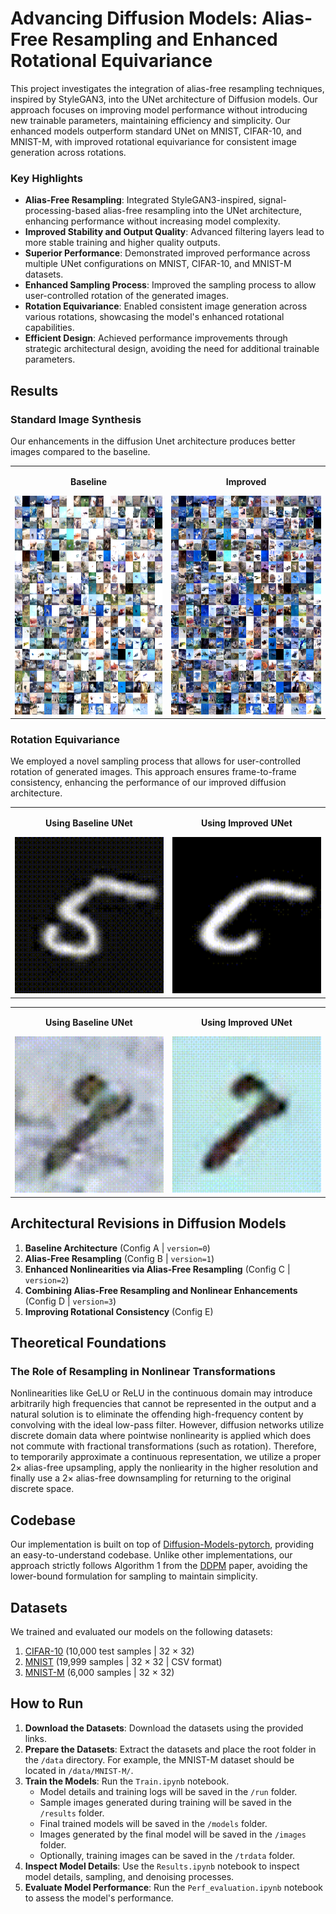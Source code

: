 # Advancing Diffusion Models: Alias-Free Resampling and Enhanced Rotational Equivariance

This project investigates the integration of alias-free resampling techniques, inspired by StyleGAN3, into the UNet architecture of Diffusion models. Our approach focuses on improving model performance without introducing new trainable parameters, maintaining efficiency and simplicity. Our enhanced models outperform standard UNet on MNIST, CIFAR-10, and MNIST-M, with improved rotational equivariance for consistent image generation across rotations.

### Key Highlights

- **Alias-Free Resampling**: Integrated StyleGAN3-inspired, signal-processing-based alias-free resampling into the UNet architecture, enhancing performance without increasing model complexity.
- **Improved Stability and Output Quality**: Advanced filtering layers lead to more stable training and higher quality outputs.
- **Superior Performance**: Demonstrated improved performance across multiple UNet configurations on MNIST, CIFAR-10, and MNIST-M datasets.
- **Enhanced Sampling Process**: Improved the sampling process to allow user-controlled rotation of the generated images.
- **Rotation Equivariance**: Enabled consistent image generation across various rotations, showcasing the model's enhanced rotational capabilities.
- **Efficient Design**: Achieved performance improvements through strategic architectural design, avoiding the need for additional trainable parameters.

## Results
### Standard Image Synthesis

Our enhancements in the diffusion Unet architecture produces better images compared to the baseline.

<table>
  <tr>
    <td style="text-align: center;">
    <p><strong>Baseline</strong></p>
      <img src="sample_results/CIFAR_0_collage_0.png" alt="Original Image" width="500" height="350">
    </td>
    <td style="text-align: center;">
    <p><strong>Improved</strong></p>
      <img src="sample_results/CIFAR_3_collage_0.png" alt="Improved Image" width="500" height="350">
    </td>
  </tr>
</table>


### Rotation Equivariance

We employed a novel sampling process that allows for user-controlled rotation of generated images. This approach ensures frame-to-frame consistency, enhancing the performance of our improved diffusion architecture.

<table>
  <tr>
    <td style="text-align: center;">
    <p><strong>Using Baseline UNet</strong></p>
      <img src="sample_results/video_MNIST_b16b0_0.gif" alt="Original Image" width="250" height="250">
    </td>
    <td style="text-align: center;">
    <p><strong>Using Improved UNet</strong></p>
      <img src="sample_results/video_MNIST_b16b0_3.gif" alt="Improved Image" width="250" height="250">
    </td>
  </tr>
</table>

<table>
  <tr>
    <td style="text-align: center;">
    <p><strong>Using Baseline UNet</strong></p>
      <img src="sample_results/video_MNISTM_b16b0_0.gif" alt="Original Image" width="250" height="250">
    </td>
    <td style="text-align: center;">
    <p><strong>Using Improved UNet</strong></p>
      <img src="sample_results/video_MNISTM_b16b2N_3.gif" alt="Improved Image" width="250" height="250">
    </td>
  </tr>
</table>

## Architectural Revisions in Diffusion Models

1. **Baseline Architecture** (Config A | `version=0`)
2. **Alias-Free Resampling** (Config B | `version=1`)
3. **Enhanced Nonlinearities via Alias-Free Resampling** (Config C | `version=2`)
4. **Combining Alias-Free Resampling and Nonlinear Enhancements** (Config D | `version=3`)
5. **Improving Rotational Consistency** (Config E)

## Theoretical Foundations

### The Role of Resampling in Nonlinear Transformations
Nonlinearities like GeLU or ReLU in the continuous domain may introduce arbitrarily high frequencies that cannot be represented in the output and a natural solution is to eliminate the offending high-frequency content by convolving with the ideal low-pass filter. However, diffusion networks utilize discrete domain data where pointwise nonlinearity is applied which does not commute with fractional transformations (such as rotation). Therefore, to temporarily approximate a continuous representation, we utilize a proper $2\times$ alias-free upsampling, apply the nonliearity in the higher resolution and finally use a $2\times$ alias-free downsampling for returning to the original discrete space.


## Codebase
Our implementation is built on top of [Diffusion-Models-pytorch](https://github.com/CakeNuthep/Diffusion-Models-pytorch), providing an easy-to-understand codebase. Unlike other implementations, our approach strictly follows Algorithm 1 from the [DDPM](https://arxiv.org/pdf/2006.11239.pdf) paper, avoiding the lower-bound formulation for sampling to maintain simplicity.

## Datasets
We trained and evaluated our models on the following datasets:

1. [CIFAR-10](https://www.kaggle.com/datasets/joaopauloschuler/cifar10-64x64-resized-via-cai-super-resolution?select=cifar10-32) (10,000 test samples | 32 $\times$ 32)
2. [MNIST](https://yann.lecun.com/exdb/mnist/) (19,999 samples | 32 $\times$ 32 | CSV format)
3. [MNIST-M](https://www.kaggle.com/datasets/aquibiqbal/mnistm/data) (6,000 samples | 32 $\times$ 32)

## How to Run

1. **Download the Datasets**: Download the datasets using the provided links.
2. **Prepare the Datasets**: Extract the datasets and place the root folder in the `/data` directory. For example, the MNIST-M dataset should be located in `/data/MNIST-M/`.
3. **Train the Models**: Run the `Train.ipynb` notebook.
    - Model details and training logs will be saved in the `/run` folder.
    - Sample images generated during training will be saved in the `/results` folder.
    - Final trained models will be saved in the `/models` folder.
    - Images generated by the final model will be saved in the `/images` folder.
    - Optionally, training images can be saved in the `/trdata` folder.
4. **Inspect Model Details**: Use the `Results.ipynb` notebook to inspect model details, sampling, and denoising processes.
5. **Evaluate Model Performance**: Run the `Perf_evaluation.ipynb` notebook to assess the model's performance.
